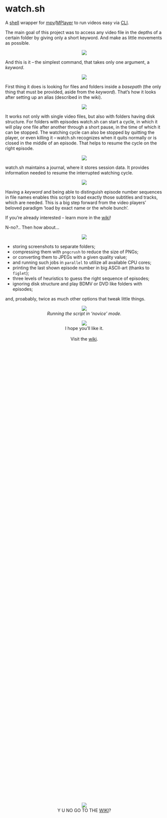 watch.sh
========

A [shell](http://www.gnu.org/software/bash/) wrapper for [mpv](http://mpv.io/)/[MPlayer](http://www.mplayerhq.hu/) to run videos easy via [CLI](http://en.wikipedia.org/wiki/Command-line_interface).

The main goal of this project was to access any video file in the depths of a certain folder by giving only a short keyword. And make as little movements as possible.

<p align="center">
<img src="https://raw.githubusercontent.com/wiki/deterenkelt/watchfromcli.wiki/img/main_repo_readme/1.png"/>
</p>

And this is it – the simplest command, that takes only one argument, a _keyword_.

<p align="center">
<img src="https://raw.githubusercontent.com/wiki/deterenkelt/watchfromcli.wiki/img/main_repo_readme/2.png"/>
</p>

First thing it does is looking for files and folders inside a _basepath_ (the only thing that must be provided, aside from the _keyword_). That’s how it looks after setting up an alias (described in the wiki).

<p align="center">
<img src="https://raw.githubusercontent.com/wiki/deterenkelt/watchfromcli.wiki/img/main_repo_readme/3.png"/>
</p>

It works not only with single video files, but also with folders having disk structure. For folders with episodes watch.sh can start a cycle, in which it will play one file after another through a short pause, in the time of which it can be stopped. The watching cycle can also be stopped by quitting the player, or even killing it – watch.sh recognizes when it quits normally or is closed in the middle of an episode. That helps to resume the cycle on the right episode.

<p align="center">
<img src="https://raw.githubusercontent.com/wiki/deterenkelt/watchfromcli.wiki/img/main_repo_readme/4.png"/>
</p>

watch.sh maintains a journal, where it stores session data. It provides information needed to resume the interrupted watching cycle.

<p align="center">
<img src="https://raw.githubusercontent.com/wiki/deterenkelt/watchfromcli.wiki/img/main_repo_readme/5.png"/>
</p>

Having a _keyword_ and being able to distinguish episode number sequences in file names enables this script to load exactly those subtitles and tracks, which are needed. This is a big step forward from the video players’ beloved paradigm ‘load by exact name or the whole bunch’.

If you’re already interested – learn more in the [wiki](https://github.com/deterenkelt/watchsh/wiki)!

N-no?.. Then how about…

<p align="center">
<img src="https://raw.githubusercontent.com/wiki/deterenkelt/watchfromcli.wiki/img/main_repo_readme/should be gif.png"/>
</p>

* storing screenshots to separate folders;
* compressing them with `pngcrush` to reduce the size of PNGs;
* or converting them to JPEGs with a given quality value;
* and running such jobs in `parallel` to utilize all available CPU cores;
* printing the last shown episode number in big ASCII-art (thanks to `figlet`);
* three levels of heuristics to guess the right sequence of episodes;
* ignoring disk structure and play BDMV or DVD like folders with episodes;

and, proabably, twice as much other options that tweak little things.

<p align="center">
<img src="https://raw.githubusercontent.com/wiki/deterenkelt/watchfromcli.wiki/img/main_repo_readme/example screen.png"><br/>
<i>Running the script in ‘novice’ mode.</i>
<p>

<p align="center">
<img src="https://raw.githubusercontent.com/wiki/deterenkelt/watchfromcli.wiki/img/main_repo_readme/23.jpg"><br/>
I hope you’ll like it.<br/><br/>
Visit the <a href="https://github.com/deterenkelt/watchsh/wiki">wiki</a>.
</p>
 

 

 

 

 

 

 

 

 

 

 

 

 

 

 

 

 

 

 

 

 

 

 

 

 

 

 

 

 

 

 

 

 

 

 

 

 

 

 

 

 

 

 

 

 

 

 



<p align="center">
<img src="img/y u no go to wiki.png"><br/>
Y U NO GO TO THE <a href="https://github.com/deterenkelt/watchsh/wiki">WIKI</a>?
</p>
